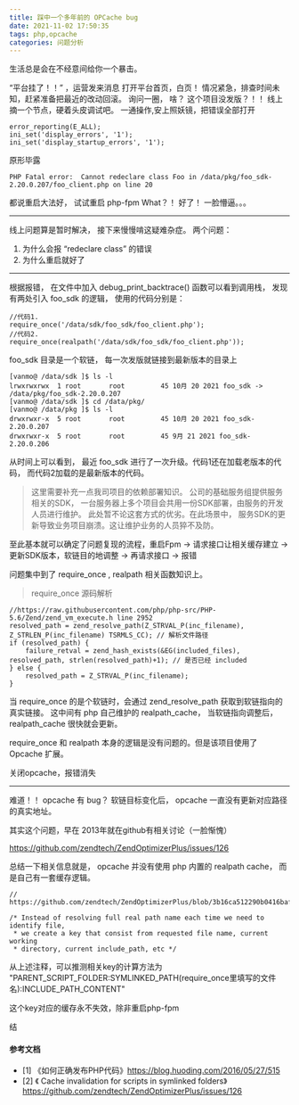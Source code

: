 ```yaml
---
title: 踩中一个多年前的 OPCache bug
date: 2021-11-02 17:50:35
tags: php,opcache
categories: 问题分析
---
```


生活总是会在不经意间给你一个暴击。

“平台挂了！！” ，运营发来消息
打开平台首页，白页！
情况紧急，排查时间未知，赶紧准备把最近的改动回滚。
询问一圈， 啥？ 这个项目没发版？！！
线上摘一个节点，硬着头皮调试吧。
一通操作,安上照妖镜，把错误全部打开
```
error_reporting(E_ALL);
ini_set('display_errors', '1');
ini_set('display_startup_errors', '1');
```
原形毕露
```
PHP Fatal error:  Cannot redeclare class Foo in /data/pkg/foo_sdk-2.20.0.207/foo_client.php on line 20
```
都说重启大法好， 试试重启 php-fpm
What？！ 好了！
一脸懵逼。。。

***
线上问题算是暂时解决， 接下来慢慢啃这疑难杂症。
两个问题：
1. 为什么会报 “redeclare class” 的错误
2. 为什么重启就好了

***
根据报错， 在文件中加入 debug_print_backtrace() 函数可以看到调用栈， 发现有两处引入 foo_sdk 的逻辑， 使用的代码分别是：
```
//代码1. 
require_once('/data/sdk/foo_sdk/foo_client.php');
//代码2. 
require_once(realpath('/data/sdk/foo_sdk/foo_client.php'));
```
foo_sdk 目录是一个软链， 每一次发版就链接到最新版本的目录上
```
[vanmo@ /data/sdk ]$ ls -l
lrwxrwxrwx  1 root       root         45 10月 20 2021 foo_sdk -> /data/pkg/foo_sdk-2.20.0.207
[vanmo@ /data/sdk ]$ cd /data/pkg/
[vanmo@ /data/pkg ]$ ls -l
drwxrwxr-x  5 root       root         45 10月 20 2021 foo_sdk-2.20.0.207
drwxrwxr-x  5 root       root         45 9月 21 2021 foo_sdk-2.20.0.206
```
从时间上可以看到， 最近 foo_sdk 进行了一次升级。代码1还在加载老版本的代码， 而代码2加载的是最新版本的代码。

> 这里需要补充一点我司项目的依赖部署知识。 公司的基础服务组提供服务相关的SDK， 一台服务器上多个项目会共用一份SDK部署，由服务的开发人员进行维护。 此处暂不论这套方式的优劣。在此场景中， 服务SDK的更新导致业务项目崩溃。这让维护业务的人员猝不及防。

至此基本就可以确定了问题复现的流程，重启Fpm -> 请求接口让相关缓存建立 -> 更新SDK版本，软链目的地调整 -> 再请求接口 -> 报错

问题集中到了  require_once , realpath 相关函数知识上。

> require_once 源码解析
```
//https://raw.githubusercontent.com/php/php-src/PHP-5.6/Zend/zend_vm_execute.h line 2952
resolved_path = zend_resolve_path(Z_STRVAL_P(inc_filename), Z_STRLEN_P(inc_filename) TSRMLS_CC); // 解析文件路径
if (resolved_path) {
    failure_retval = zend_hash_exists(&EG(included_files), resolved_path, strlen(resolved_path)+1); // 是否已经 included
} else {
    resolved_path = Z_STRVAL_P(inc_filename);
}
```
当 require_once 的是个软链时，会通过 zend_resolve_path 获取到软链指向的真实链接。 这中间有 php 自己维护的 realpath_cache， 当软链指向调整后， realpath_cache 很快就会更新。

require_once 和 realpath 本身的逻辑是没有问题的。但是该项目使用了 Opcache 扩展。

关闭opcache，报错消失


***

难道！！ opcache 有 bug？ 软链目标变化后， opcache 一直没有更新对应路径的真实地址。

其实这个问题，早在 2013年就在github有相关讨论（一脸惭愧）

https://github.com/zendtech/ZendOptimizerPlus/issues/126

总结一下相关信息就是， opcache 并没有使用 php 内置的 realpath cache， 而是自己有一套缓存逻辑。
```
// https://github.com/zendtech/ZendOptimizerPlus/blob/3b16ca512290b0416baf02962beedc703147a97a/ZendAccelerator.c#L917

/* Instead of resolving full real path name each time we need to identify file,
 * we create a key that consist from requested file name, current working
 * directory, current include_path, etc */

```
从上述注释，可以推测相关key的计算方法为
"PARENT_SCRIPT_FOLDER:SYMLINKED_PATH(require_once里填写的文件名):INCLUDE_PATH_CONTENT"

这个key对应的缓存永不失效，除非重启php-fpm

结

#### 参考文档
* [1] 《如何正确发布PHP代码》https://blog.huoding.com/2016/05/27/515
* [2] 《
Cache invalidation for scripts in symlinked folders》https://github.com/zendtech/ZendOptimizerPlus/issues/126